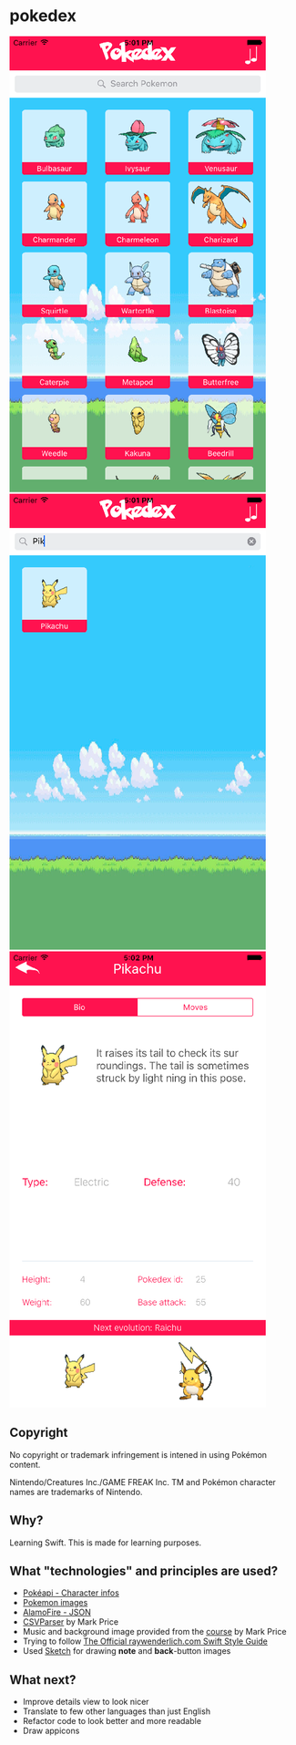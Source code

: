 # pokedex

![Main](/screenshots/main.png?raw=true "Main-screen")
![Filtered](/screenshots/searchFilter.png?raw=true "Filtered by search")
![Details](/screenshots/details.png?raw=true "Details-screen")

## Copyright ##
No copyright or trademark infringement is intened in using Pokémon content.

Nintendo/Creatures Inc./GAME FREAK Inc. TM and Pokémon character names are trademarks of Nintendo.

## Why? ##
Learning Swift. This is made for learning purposes.

## What "technologies" and principles are used? ##
* [Pokéapi - Character infos](http://pokeapi.co/)
* [Pokemon images](https://github.com/phalt/pokeapi)
* [AlamoFire - JSON](https://github.com/Alamofire/Alamofire)
* [CSVParser](https://github.com/spentak/csvswift) by Mark Price
* Music and background image provided from the [course](https://www.udemy.com/ios9-swift/learn/) by Mark Price
* Trying to follow [The Official raywenderlich.com Swift Style Guide](https://github.com/raywenderlich/swift-style-guide)
* Used [Sketch](https://www.sketchapp.com/) for drawing **note** and **back**-button images

## What next? ##
* Improve details view to look nicer
* Translate to few other languages than just English
* Refactor code to look better and more readable
* Draw appicons
